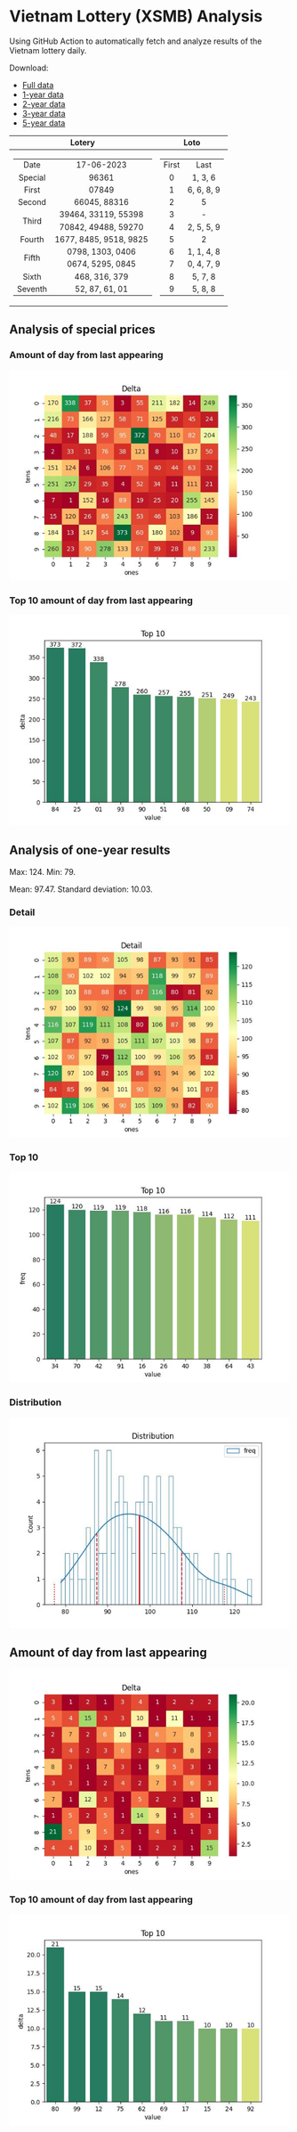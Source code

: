 # Vietnam Lottery (XSMB) Analysis

Using GitHub Action to automatically fetch and analyze results of the Vietnam lottery daily.

Download:

* [Full data](https://raw.githubusercontent.com/khiemdoan/vietnam-lottery-xsmb-analysis/main/results/xsmb.csv)
* [1-year data](https://raw.githubusercontent.com/khiemdoan/vietnam-lottery-xsmb-analysis/main/results/xsmb_1_year.csv)
* [2-year data](https://raw.githubusercontent.com/khiemdoan/vietnam-lottery-xsmb-analysis/main/results/xsmb_2_year.csv)
* [3-year data](https://raw.githubusercontent.com/khiemdoan/vietnam-lottery-xsmb-analysis/main/results/xsmb_3_year.csv)
* [5-year data](https://raw.githubusercontent.com/khiemdoan/vietnam-lottery-xsmb-analysis/main/results/xsmb_5_year.csv)

| Lotery      | Loto |
| :-----------: | :-----------: |
| <table><tr><td>Date</td><td>17-06-2023</td></tr><tr><td>Special</td><td>96361</td></tr><tr><td>First</td><td>07849</td></tr><tr><td>Second</td><td>66045, 88316</td></tr><tr><td rowspan="2">Third</td><td>39464, 33119, 55398</td></tr><tr><td>70842, 49488, 59270</td></tr><tr><td>Fourth</td><td>1677, 8485, 9518, 9825</td></tr><tr><td rowspan="2">Fifth</td><td>0798, 1303, 0406</td></tr><tr><td>0674, 5295, 0845</td></tr><tr><td>Sixth</td><td>468, 316, 379</td></tr><tr><td>Seventh</td><td>52, 87, 61, 01</td></tr></table> | <table><tr><td>First</td><td>Last</td></tr><tr><td>0</td><td>1, 3, 6</td></tr><tr><td>1</td><td>6, 6, 8, 9</td></tr><tr><td>2</td><td>5</td></tr><tr><td>3</td><td>-</td></tr><tr><td>4</td><td>2, 5, 5, 9</td></tr><tr><td>5</td><td>2</td></tr><tr><td>6</td><td>1, 1, 4, 8</td></tr><tr><td>7</td><td>0, 4, 7, 9</td></tr><tr><td>8</td><td>5, 7, 8</td></tr><tr><td>9</td><td>5, 8, 8</td></tr></table> |


<h2>Analysis of special prices</h2>

<h3>Amount of day from last appearing</h3>

![Delta](images/special_delta.jpg)

<h3>Top 10 amount of day from last appearing</h3>

![Delta top 10](images/special_delta_top_10.jpg)

<h2>Analysis of one-year results</h2>

Max: 124. Min: 79.

Mean: 97.47. Standard deviation: 10.03.

<h3>Detail</h3>

![Detail](images/heatmap.jpg)

<h3>Top 10</h3>

![Top 10](images/top-10.jpg)

<h3>Distribution</h3>

![Distribution](images/distribution.jpg)

<h2>Amount of day from last appearing</h2>

![Delta](images/delta.jpg)

<h3>Top 10 amount of day from last appearing</h3>

![Delta top 10](images/delta_top_10.jpg)